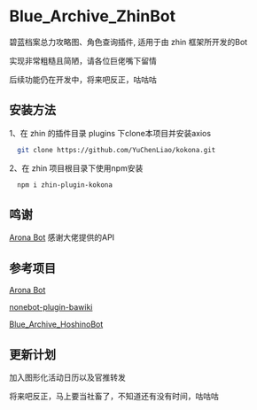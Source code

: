 # Blue_Archive_ZhinBot

碧蓝档案总力攻略图、角色查询插件, 适用于由 zhin 框架所开发的Bot

实现非常粗糙且简陋，请各位巨佬嘴下留情

后续功能仍在开发中，将来吧反正，咕咕咕

## 安装方法

1、在 zhin 的插件目录 plugins 下clone本项目并安装axios

```bash
  git clone https://github.com/YuChenLiao/kokona.git
```

2、在 zhin 项目根目录下使用npm安装

```bash
  npm i zhin-plugin-kokona
```

## 鸣谢

[Arona Bot](https://doc.arona.diyigemt.com/api/) 感谢大佬提供的API

## 参考项目

[Arona Bot](https://doc.arona.diyigemt.com/api/)

[nonebot-plugin-bawiki](https://github.com/lgc-NB2Dev/nonebot-plugin-bawiki)

[Blue_Archive_HoshinoBot](https://github.com/Cosmos01/Blue_Archive_HoshinoBot)

## 更新计划

加入图形化活动日历以及官推转发

将来吧反正，马上要当社畜了，不知道还有没有时间，咕咕咕
